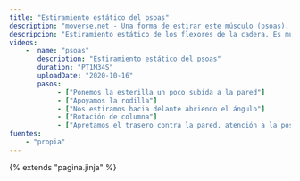 ```yaml
---
title: "Estiramiento estático del psoas"
description: "moverse.net - Una forma de estirar este músculo (psoas). Previene el dolor de espalda."
descripcion: "Estiramiento estático de los flexores de la cadera. Es muy beneficioso para aquellos que trabajan sentados."
videos: 
    -  name: "psoas"
       description: "Estiramiento estático del psoas"
       duration: "PT1M34S"
       uploadDate: "2020-10-16"
       pasos:
            - ["Ponemos la esterilla un poco subida a la pared"]
            - ["Apoyamos la rodilla"]
            - ["Nos estiramos hacia delante abriendo el ángulo"]
            - ["Rotación de columna"]
            - ["Apretamos el trasero contra la pared, atención a la posición de la pelvis que debe estar neutra"]
fuentes:
    - "propia"
---
```

{% extends "pagina.jinja" %}